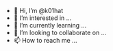 - 👋 Hi, I’m @k01hat
- 👀 I’m interested in ...
- 🌱 I’m currently learning ...
- 💞️ I’m looking to collaborate on ...
- 📫 How to reach me ...

<!---
k01hat/k01hat is a ✨ special ✨ repository because its `README.md` (this file) appears on your GitHub profile.
You can click the Preview link to take a look at your changes.
--->
